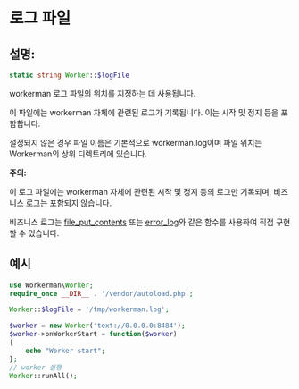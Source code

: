 # 로그 파일
## 설명:
```php
static string Worker::$logFile
```

workerman 로그 파일의 위치를 지정하는 데 사용됩니다.

이 파일에는 workerman 자체에 관련된 로그가 기록됩니다. 이는 시작 및 정지 등을 포함합니다.

설정되지 않은 경우 파일 이름은 기본적으로 workerman.log이며 파일 위치는 Workerman의 상위 디렉토리에 있습니다.

**주의:**

이 로그 파일에는 workerman 자체에 관련된 시작 및 정지 등의 로그만 기록되며, 비즈니스 로그는 포함되지 않습니다.

비즈니스 로그는 [file_put_contents](https://php.net/manual/zh/function.file-put-contents.php) 또는 [error_log](https://php.net/manual/zh/function.error-log.php)와 같은 함수를 사용하여 직접 구현할 수 있습니다.

## 예시

```php
use Workerman\Worker;
require_once __DIR__ . '/vendor/autoload.php';

Worker::$logFile = '/tmp/workerman.log';

$worker = new Worker('text://0.0.0.0:8484');
$worker->onWorkerStart = function($worker)
{
    echo "Worker start";
};
// worker 실행
Worker::runAll();
```
